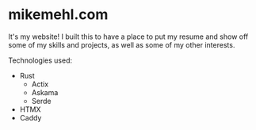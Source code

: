 # mikemehl.com

It's my website! I built this to have a place to put my resume and show off some of my skills and projects, as well as some of my other interests.

Technologies used:

  - Rust 
    - Actix 
    - Askama
    - Serde
  - HTMX
  - Caddy
